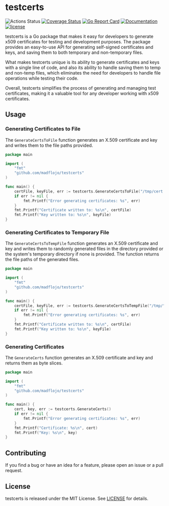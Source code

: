 # testcerts

![Actions Status](https://github.com/madflojo/testcerts/actions/workflows/go.yaml/badge.svg?branch=main)
 [![Coverage Status](https://coveralls.io/repos/github/madflojo/testcerts/badge.svg?branch=master)](https://coveralls.io/github/madflojo/testcerts?branch=master) [![Go Report Card](https://goreportcard.com/badge/github.com/madflojo/testcerts)](https://goreportcard.com/report/github.com/madflojo/testcerts) [![Documentation](https://godoc.org/github.com/madflojo/testcerts?status.svg)](http://godoc.org/github.com/madflojo/testcerts)
[![license](https://img.shields.io/github/license/madflojo/testcerts.svg?maxAge=2592000)](https://github.com/madflojo/testcerts/LICENSE)

testcerts is a Go package that makes it easy for developers to generate x509 certificates for testing and development purposes. The package provides an easy-to-use API for generating self-signed certificates and keys, and saving them to both temporary and non-temporary files.

What makes testcerts unique is its ability to generate certificates and keys with a single line of code, and also its ability to handle saving them to temp and non-temp files, which eliminates the need for developers to handle file operations while testing their code.

Overall, testcerts simplifies the process of generating and managing test certificates, making it a valuable tool for any developer working with x509 certificates.

## Usage

### Generating Certificates to File

The `GenerateCertsToFile` function generates an X.509 certificate and key and writes them to the file paths provided.

```go
package main

import (
	"fmt"
	"github.com/madflojo/testcerts"
)

func main() {
	certFile, keyFile, err := testcerts.GenerateCertsToFile("/tmp/cert.pem", "/tmp/key.pem")
	if err != nil {
		fmt.Printf("Error generating certificates: %s", err)
	}
	fmt.Printf("Certificate written to: %s\n", certFile)
	fmt.Printf("Key written to: %s\n", keyFile)
}
```

### Generating Certificates to Temporary File

The `GenerateCertsToTempFile` function generates an X.509 certificate and key and writes them to randomly generated files in the directory provided or the system's temporary directory if none is provided. The function returns the file paths of the generated files.

```go
package main

import (
	"fmt"
	"github.com/madflojo/testcerts"
)

func main() {
	certFile, keyFile, err := testcerts.GenerateCertsToTempFile("/tmp/")
	if err != nil {
		fmt.Printf("Error generating certificates: %s", err)
	}
	fmt.Printf("Certificate written to: %s\n", certFile)
	fmt.Printf("Key written to: %s\n", keyFile)
}
```

### Generating Certificates

The `GenerateCerts` function generates an X.509 certificate and key and returns them as byte slices.

```go
package main

import (
	"fmt"
	"github.com/madflojo/testcerts"
)

func main() {
	cert, key, err := testcerts.GenerateCerts()
	if err != nil {
		fmt.Printf("Error generating certificates: %s", err)
	}
	fmt.Printf("Certificate: %s\n", cert)
	fmt.Printf("Key: %s\n", key)
}
```

## Contributing

If you find a bug or have an idea for a feature, please open an issue or a pull request.

## License

testcerts is released under the MIT License. See [LICENSE](./LICENSE) for details.



